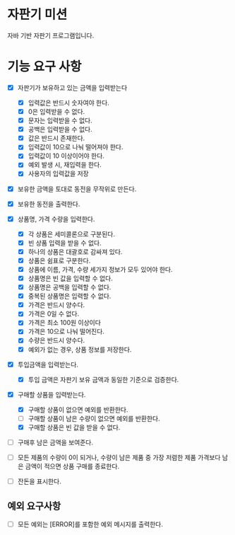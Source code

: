 # 자판기 미션

자바 기반 자판기 프로그램입니다.

# 기능 요구 사항

- [x] 자판기가 보유하고 있는 금액을 입력받는다
  - [x] 입력값은 반드시 숫자여야 한다.
  - [x] 0은 입력받을 수 없다.
  - [x] 문자는 입력받을 수 없다.
  - [x] 공백은 입력받을 수 없다.
  - [x] 값은 반드시 존재한다.
  - [x] 입력값이 10으로 나눠 떨어져야 한다.
  - [x] 입력값이 10 이상이어야 한다.
  - [x] 예외 발생 시, 재입력을 한다.
  - [x] 사용자의 입력값을 저장
- [x] 보유한 금액을 토대로 동전을 무작위로 만든다.
- [x] 보유한 동전을 출력한다.
- [x] 상품명, 가격 수량을 입력한다.
  - [x] 각 상품은 세미콜론으로 구분된다.
  - [x] 빈 상품 입력을 받을 수 없다.
  - [x] 하나의 상품은 대괄호로 감싸져 있다.
  - [x] 상품은 쉼표로 구분한다.
  - [x] 상품에 이름, 가격, 수량 세가지 정보가 모두 있어야 한다.
  - [x] 상품명은 빈 값을 입력할 수 없다.
  - [x] 상품명은 공백을 입력할 수 없다.
  - [x] 중복된 상품명은 입력할 수 없다.
  - [x] 가격은 반드시 양수다.
  - [x] 가격은 0일 수 없다.
  - [x] 가격은 최소 100원 이상이다
  - [x] 가격은 10으로 나눠 떨어진다.
  - [x] 수량은 반드시 양수다.
  - [x] 예외가 없는 경우, 상품 정보를 저장한다.
- [x] 투입금액을 입력받는다.
  - [x] 투입 금액은 자판기 보유 금액과 동일한 기준으로 검증한다.
- [x] 구매할 상품을 입력받는다.
  - [x] 구매할 상품이 없으면 예외를 반환한다.
  - [ ] 구매할 상품이 남은 수량이 없으면 예외를 반환한다.
  - [x] 구매할 상품은 빈 값을 받을 수 없다.
- [ ] 구매후 남은 금액을 보여준다.
- [ ] 모든 제품의 수량이 0이 되거나, 수량이 남은 제품 중 가장 저렴한 제품 가격보다 남은 금액이 적으면 상품 구매를 종료한다.
- [ ] 잔돈을 표시한다.



## 예외 요구사항

- [ ] 모든 예외는 [ERROR]를 포함한 예외 메시지를 출력한다.